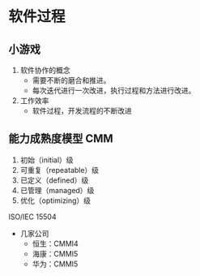 # 软件过程

## 小游戏

1. 软件协作的概念
   - 需要不断的磨合和推进。
   - 每次迭代进行一次改进，执行过程和方法进行改进。
2. 工作效率
   - 软件过程，开发流程的不断改进

## 能力成熟度模型 CMM

1. 初始（initial）级
2. 可重复（repeatable）级
3. 已定义（defined）级
4. 已管理（managed）级
5. 优化（optimizing）级

ISO/IEC 15504

- 几家公司
  - 恒生：CMMI4
  - 海康：CMMI5
  - 华为：CMMI5